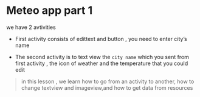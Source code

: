 # Meteo app part 1


we have 2 avtivities 

- First activity consists of edittext and button , you need to enter city’s name

- The second activity is to text view the `city name` which you sent from first activity , the icon of weather and the temperature that you could edit 
  


> in this lesson , we learn how to go from an activity to another,  how to change textview and imageview,and how to get data from resources 
